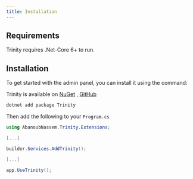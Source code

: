 ```yaml
---
title: Installation
---
```

## Requirements

Trinity requires .Net-Core 6+ to run.


## Installation

To get started with the admin panel, you can install it using the command:

Trinity is available on [NuGet](https://www.nuget.org/packages/Trinity/) , [GitHub](https://github.com/AbanoubNassem/Trinity)

```bash
dotnet add package Trinity
```

Then add the following to your `Program.cs`

```csharp
using AbanoubNassem.Trinity.Extensions;

[...]

builder.Services.AddTrinity();

[...]

app.UseTrinity();
```